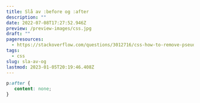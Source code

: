 ```yaml
---
title: Slå av :before og :after
description: ""
date: 2022-07-08T17:27:52.946Z
preview: /preview-images/css.jpg
draft: ""
pageresources:
  - https://stackoverflow.com/questions/3012716/css-how-to-remove-pseudo-elements-after-before
tags:
  - css
slug: sla-av-og
lastmod: 2023-01-05T20:19:46.408Z
---
```

<!--more-->

```css
p:after {
   content: none;
}
```